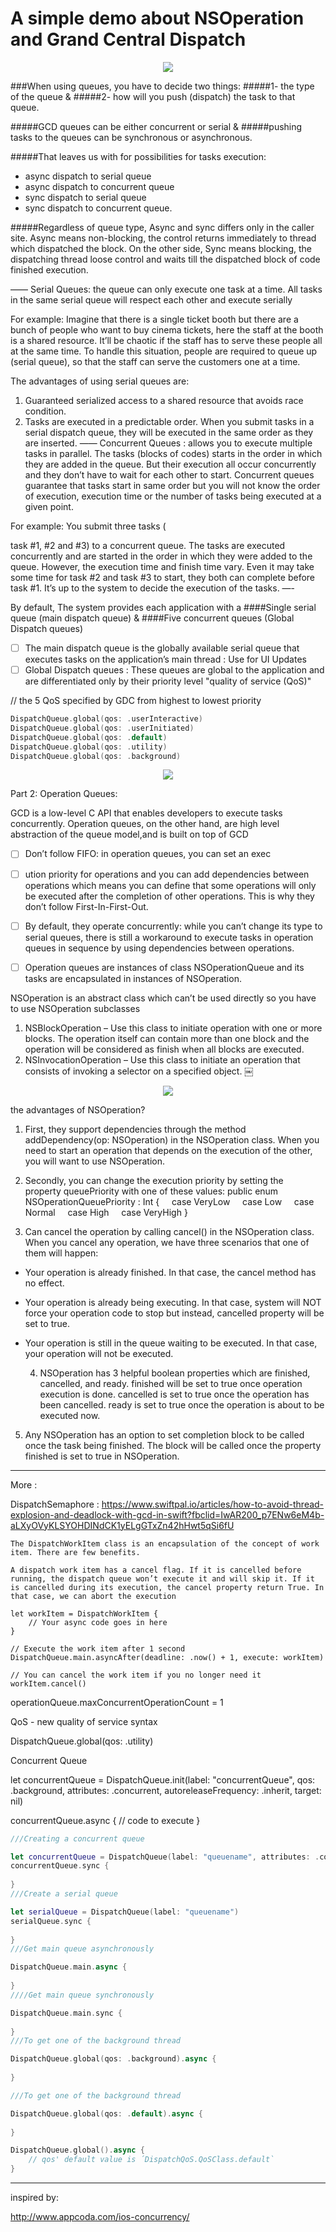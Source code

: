 # A simple demo about NSOperation and Grand Central Dispatch

<p align="center">
  <img src ="https://github.com/amrangry/NSOperation-Demo/blob/master/logo.png?raw=true"/>
</p>

###When using queues, you have to decide two things: 
#####1- the type of the queue
 &
 #####2- how will you push (dispatch) the task to that queue. 

#####GCD queues can be either concurrent or serial 
& 
#####pushing tasks to the queues can be synchronous or asynchronous. 

#####That leaves us with for possibilities for tasks execution:
* async dispatch to serial queue
* async dispatch to concurrent queue
* sync dispatch to serial queue
* sync dispatch to concurrent queue.

#####Regardless of queue type, 
Async and sync differs only in the caller site. 
Async means non-blocking, the control returns immediately to thread which dispatched the block. 
On the other side, 
Sync means blocking, the dispatching thread loose control and waits till the dispatched block of code finished execution.

——
Serial Queues: 
the queue can only execute one task at a time. 
All tasks in the same serial queue will respect each other and execute serially

For example:
 Imagine that there is a single ticket booth but there are a bunch of people who want to buy cinema tickets, here the staff at the booth is a shared resource. It’ll be chaotic if the staff has to serve these people all at the same time. To handle this situation, people are required to queue up (serial queue), so that the staff can serve the customers one at a time.

The advantages of using serial queues are:
1. Guaranteed serialized access to a shared resource that avoids race condition.
2. Tasks are executed in a predictable order. When you submit tasks in a serial dispatch queue, they will be executed in the same order as they are inserted.
——
Concurrent Queues : 
allows you to execute multiple tasks in parallel.
The tasks (blocks of codes) starts in the order in which they are added in the queue. 
But their execution all occur concurrently and they don’t have to wait for each other to start.
Concurrent queues guarantee that tasks start in same order but you will not know the order of execution, 
execution time or the number of tasks being executed at a given point.

For example:
You submit three tasks (

task #1, #2 and #3) to a concurrent queue. The tasks are executed concurrently and are started in the order in which they were added to the queue. However, the execution time and finish time vary. Even it may take some time for task #2 and task #3 to start, they both can complete before task #1. It’s up to the system to decide the execution of the tasks.
—-

By default, 
The system provides each application with a
####Single serial queue (main dispatch queue)
&
####Five concurrent queues (Global Dispatch queues)

- [ ] The main dispatch queue is the globally available serial queue that executes tasks on the application’s main thread : Use for UI Updates
- [ ] Global Dispatch queues :  These queues are global to the application and are differentiated only by their priority level "quality of service (QoS)"

// the 5 QoS specified by GDC from highest to lowest priority
```Swift
DispatchQueue.global(qos: .userInteractive)
DispatchQueue.global(qos: .userInitiated)
DispatchQueue.global(qos: .default)
DispatchQueue.global(qos: .utility)
DispatchQueue.global(qos: .background)
```
<p align="center">
  <img src ="https://github.com/amrangry/NSOperation-Demo/blob/master/GCD.png?raw=true"/>
</p>


Part 2: Operation Queues:

GCD is a low-level C API that enables developers to execute tasks concurrently. 
Operation queues, on the other hand, are high level abstraction of the queue model,and is built on top of GCD

- [ ] Don’t follow FIFO: in operation queues, you can set an exec

- [ ] ution priority for operations and you can add dependencies between operations which means you can define that some operations will only be executed after the completion of other operations. This is why they don’t follow First-In-First-Out.
- [ ] By default, they operate concurrently: while you can’t change its type to serial queues, there is still a workaround to execute tasks in operation queues in sequence by using dependencies between operations.
- [ ] Operation queues are instances of class NSOperationQueue and its tasks are encapsulated in instances of NSOperation.

NSOperation is an abstract class which can’t be used directly so you have to use NSOperation subclasses

1. NSBlockOperation – Use this class to initiate operation with one or more blocks. The operation itself can contain more than one block and the operation will be considered as finish when all blocks are executed.
2. NSInvocationOperation – Use this class to initiate an operation that consists of invoking a selector on a specified object.
￼
<p align="center">
  <img src ="https://github.com/amrangry/NSOperation-Demo/blob/master/OperationQueue.png?raw=true"/>
</p>

the advantages of NSOperation?
1. First, they support dependencies through the method addDependency(op: NSOperation) in the NSOperation class. When you need to start an operation that depends on the execution of the other, you will want to use NSOperation.
2. Secondly, you can change the execution priority by setting the property queuePriority with one of these values:
public enum NSOperationQueuePriority : Int {
    case VeryLow
    case Low
    case Normal
    case High
    case VeryHigh
}

3. Can cancel the operation by calling cancel() in the NSOperation class. When you cancel any operation, we have three scenarios that one of them will happen:
* Your operation is already finished. In that case, the cancel method has no effect.
* Your operation is already being executing. In that case, system will NOT force your operation code to stop but instead, cancelled property will be set to true.
* Your operation is still in the queue waiting to be executed. In that case, your operation will not be executed.

  4. NSOperation has 3 helpful boolean properties which are finished, cancelled, and ready. finished will be set to true once operation execution is done. cancelled is set to true once the operation has been cancelled. ready is set to true once the operation is about to be executed now.
5. Any NSOperation has an option to set completion block to be called once the task being finished. The block will be called once the property finished is set to true in NSOperation.
---
More :

DispatchSemaphore : https://www.swiftpal.io/articles/how-to-avoid-thread-explosion-and-deadlock-with-gcd-in-swift?fbclid=IwAR200_p7ENw6eM4b-aLXyOVyKLSYOHDINdCK1yELgGTxZn42hHwt5qSi6fU

``` 
The DispatchWorkItem class is an encapsulation of the concept of work item. There are few benefits.

A dispatch work item has a cancel flag. If it is cancelled before running, the dispatch queue won’t execute it and will skip it. If it is cancelled during its execution, the cancel property return True. In that case, we can abort the execution

let workItem = DispatchWorkItem {
    // Your async code goes in here
}

// Execute the work item after 1 second
DispatchQueue.main.asyncAfter(deadline: .now() + 1, execute: workItem)

// You can cancel the work item if you no longer need it
workItem.cancel()
```

operationQueue.maxConcurrentOperationCount = 1 

QoS - new quality of service syntax

DispatchQueue.global(qos: .utility)

Concurrent Queue

let concurrentQueue = DispatchQueue.init(label: "concurrentQueue", qos: .background, attributes: .concurrent, autoreleaseFrequency: .inherit, target: nil)

concurrentQueue.async {
// code to execute
}

```Swift
///Creating a concurrent queue

let concurrentQueue = DispatchQueue(label: "queuename", attributes: .concurrent)
concurrentQueue.sync {
    
}
///Create a serial queue

let serialQueue = DispatchQueue(label: "queuename")
serialQueue.sync {
    
}
///Get main queue asynchronously

DispatchQueue.main.async {
    
}
////Get main queue synchronously

DispatchQueue.main.sync {
    
}
///To get one of the background thread

DispatchQueue.global(qos: .background).async {
    
}

///To get one of the background thread

DispatchQueue.global(qos: .default).async {
    
}

DispatchQueue.global().async {
    // qos' default value is ´DispatchQoS.QoSClass.default`
}
```
---
inspired by:

http://www.appcoda.com/ios-concurrency/
